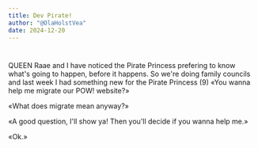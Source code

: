 ```yaml
---
title: Dev Pirate!
author: "@OlaHolstVea"
date: 2024-12-20
---
```


#

QUEEN Raae and I have noticed the Pirate Princess prefering to know what's going to happen, before it happens. So we're doing family councils and last week I had
something new
for the Pirate Princess (9)
«You wanna help me migrate our POW! website?»

«What does migrate mean anyway?»

«A good question, I'll show ya! Then you'll decide if you wanna help me.»

«Ok.»
